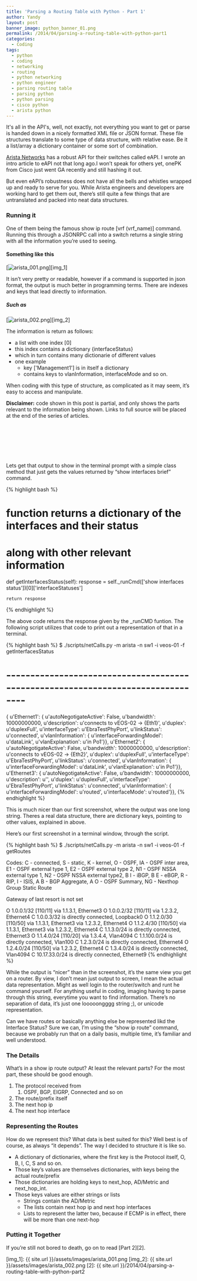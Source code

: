 ```yaml
---
title: 'Parsing a Routing Table with Python - Part 1'
author: Yandy
layout: post
banner_image: python_banner_01.png
permalink: /2014/04/parsing-a-routing-table-with-python-part1
categories:
  - Coding
tags:
  - python
  - coding
  - networking
  - routing
  - python networking
  - python engineer
  - parsing routing table
  - parsing python
  - python parsing
  - cisco python
  - arista python
---
```

It's all in the API's, well, not exactly, not everything you want to get or parse is handed down in a nicely formatted XML file or JSON format. These file structures translate to some type of data structure, with relative ease. Be it a list/array a dictionary container or some sort of combination.

<a href="http://www.arista.com/en" target="_blank">Arista Networks</a> has a robust API for their switches called eAPI. I wrote an intro article to eAPI not that long ago.I won’t speak for others yet, onePK from Cisco just went GA recently and still hashing it out.

But even eAPI’s robustness does not have all the bells and whistles wrapped up and ready to serve for you. While Arista engineers and developers are working hard to get them out, there’s still quite a few things that are untranslated and packed into neat data structures.

<!--more-->

### Running it

One of them being the famous show ip route [vrf (vrf_name)] command. Running this through a JSONRPC call into a switch returns a single string with all the information you’re used to seeing.

#### Something like this
[<img id="eapi01" title="arista_001.png" alt="arista_001.png" src="{{ site.url }}/assets/images/arista_001.png" />][img_1]

It isn’t very pretty or readable, however if a command is supported in json format, the output is much better in programming terms. There are indexes and keys that lead directly to information.

##### Such as
[<img id="arista_002.png" title="arista_002.png" alt="arista_002.png" src="{{ site.url }}/assets/images/arista_002.png" />][img_2]

The information is return as follows:
* a list with one index [0]
* this index contains a dictionary {interfaceStatus}
* which in turn contains many dictionarie of different values
* one example
	* key ['Management1'] is in itself a dictionary
	* contains keys to vlanInformation, interfaceMode and so on.

When coding with this type of structure, as complicated as it may seem, it’s easy to access and manipulate.

**Disclaimer:** code shown in this post is partial, and only shows the parts relevant to the information being shown. Links to full source will be placed at the end of the series of articles.

<script async src="//pagead2.googlesyndication.com/pagead/js/adsbygoogle.js"></script>
<!-- banner_728x90-txt-disp -->
<ins class="adsbygoogle"
     style="display:inline-block;width:728px;height:90px"
     data-ad-client="ca-pub-2031545302097188"
     data-ad-slot="8561880698"></ins>
<script>
(adsbygoogle = window.adsbygoogle || []).push({});
</script>

Lets get that output to show in the terminal prompt with a simple class method that just gets the values returned by “show interfaces brief” command.

{% highlight bash %}
# function returns a dictionary of the interfaces and their status
# along with other relevant information
def getInterfacesStatus(self):
    response = self._runCmd(['show interfaces status'])[0]['interfaceStatuses']
 
    return response
{% endhighlight %}

The above code returns the response given by the _runCMD funtion. The following script utilizes that code to print out a representation of that in a terminal.

{% highlight bash %}
$ ./scripts/netCalls.py -m arista -n sw1 -i veos-01 -f getInterfacesStatus
 
# --------------------------------------------------------------------------------
{ u'Ethernet1': { u'autoNegotigateActive': False,
                  u'bandwidth': 10000000000,
                  u'description': u'connects to vEOS-02 -> {Eth1}',
                  u'duplex': u'duplexFull',
                  u'interfaceType': u'EbraTestPhyPort',
                  u'linkStatus': u'connected',
                  u'vlanInformation': { u'interfaceForwardingModel': u'dataLink',
                                        u'vlanExplanation': u'in Po1'}},
  u'Ethernet2': { u'autoNegotigateActive': False,
                  u'bandwidth': 10000000000,
                  u'description': u'connects to vEOS-02 -> {Eth2}',
                  u'duplex': u'duplexFull',
                  u'interfaceType': u'EbraTestPhyPort',
                  u'linkStatus': u'connected',
                  u'vlanInformation': { u'interfaceForwardingModel': u'dataLink',
                                        u'vlanExplanation': u'in Po1'}},
  u'Ethernet3': { u'autoNegotigateActive': False,
                  u'bandwidth': 10000000000,
                  u'description': u'',
                  u'duplex': u'duplexFull',
                  u'interfaceType': u'EbraTestPhyPort',
                  u'linkStatus': u'connected',
                  u'vlanInformation': { u'interfaceForwardingModel': u'routed',
                                        u'interfaceMode': u'routed'}},
{% endhighlight %}

This is much nicer than our first screenshot, where the output was one long string. Theres a real data structure, there are dictionary keys, pointing to other values, explained in above.

Here’s our first screenshot in a terminal window, through the script.

{% highlight bash %}
$ ./scripts/netCalls.py -m arista -n sw1 -i veos-01 -f getRoutes
 
Codes: C - connected, S - static, K - kernel,
       O - OSPF, IA - OSPF inter area, E1 - OSPF external type 1,
       E2 - OSPF external type 2, N1 - OSPF NSSA external type 1,
       N2 - OSPF NSSA external type2, B I - iBGP, B E - eBGP,
       R - RIP, I - ISIS, A B - BGP Aggregate, A O - OSPF Summary,
       NG - Nexthop Group Static Route
 
Gateway of last resort is not set
 
 O      1.0.0.1/32 [110/11] via 1.1.3.1, Ethernet3
 O      1.0.0.2/32 [110/11] via 1.2.3.2, Ethernet4
 C      1.0.0.3/32 is directly connected, Loopback0
 O      1.1.2.0/30 [110/50] via 1.1.3.1, Ethernet3
                            via 1.2.3.2, Ethernet4
 O      1.1.2.4/30 [110/50] via 1.1.3.1, Ethernet3
                            via 1.2.3.2, Ethernet4
 C      1.1.3.0/24 is directly connected, Ethernet3
 O      1.1.4.0/24 [110/20] via 1.3.4.4, Vlan4094
 C      1.1.100.0/24 is directly connected, Vlan100
 C      1.2.3.0/24 is directly connected, Ethernet4
 O      1.2.4.0/24 [110/50] via 1.2.3.2, Ethernet4
 C      1.3.4.0/24 is directly connected, Vlan4094
 C      10.17.33.0/24 is directly connected, Ethernet9
{% endhighlight %}

While the output is “nicer” than in the screenshot, it’s the same view you get on a router. By view, I don’t mean just output to screen, I mean the actual data representation. Might as well login to the router/switch and runt he command yourself. For anything useful in coding, imaging having to parse through this string, everytime you want to find information. There’s no separation of data, it’s just one looooongggg string ;), or unicode representation.

Can we have routes or basically anything else be represented likd the Interface Status? Sure we can, I’m using the “show ip route” command, because we probably run that on a daily basis, multiple time, it’s familiar and well understood.

### The Details

What’s in a show ip route output? At least the relevant parts? For the most part, these should be good enough.

1. The protocol received from
	1. OSPF, BGP, EIGRP, Connected and so on
2. The route/prefix itself
3. The next hop ip
4. The next hop interface

### Representing the Routes

How do we represent this? What data is best suited for this? Well best is of course, as always “it depends”. The way I decided to structure it is like so.

* A dictionary of dictionaries, where the first key is the Protocol itself, O, B, I, C, S and so on.
* Those key’s values are themselves dictionaries, with keys being the actual route/prefix
* Those dictionaries are holding keys to next_hop, AD/Metric and next_hop_int.
* Those keys values are either strings or lists
	* Strings contain the AD/Metric
	* The lists contain next hop ip and next hop interfaces
	* Lists to represent the latter two, because if ECMP is in effect, there will be more than one next-hop

### Putting it Together

If you’re still not bored to death, go on to read [Part 2][2].

[img_1]: {{ site.url }}/assets/images/arista_001.png
[img_2]: {{ site.url }}/assets/images/arista_002.png
[2]: {{ site.url }}/2014/04/parsing-a-routing-table-with-python-part2